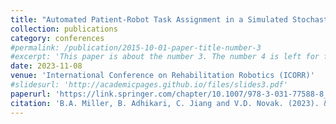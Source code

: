 ```yaml
---
title: "Automated Patient-Robot Task Assignment in a Simulated Stochastic Rehabilitation Gym"
collection: publications
category: conferences
#permalink: /publication/2015-10-01-paper-title-number-3
#excerpt: 'This paper is about the number 3. The number 4 is left for future work.'
date: 2023-11-08
venue: 'International Conference on Rehabilitation Robotics (ICORR)'
#slidesurl: 'http://academicpages.github.io/files/slides3.pdf'
paperurl: 'https://link.springer.com/chapter/10.1007/978-3-031-77588-8_61'
citation: 'B.A. Miller, B. Adhikari, C. Jiang and V.D. Novak. (2023). &quot;Automated Patient-Robot Task Assignment in a Simulated Stochastic Rehabilitation Gym.&quot; <i>IEEE International Conference on Rehabilitation Robotics (ICORR)</i>.'
---
```

